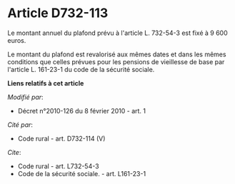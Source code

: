 # Article D732-113

Le montant annuel du plafond prévu à l'article L. 732-54-3 est fixé à 9 600 euros. 

Le montant du plafond est revalorisé aux mêmes dates et dans les mêmes conditions que celles prévues pour les pensions de
vieillesse de base par l'article L. 161-23-1 du code de la sécurité sociale.

**Liens relatifs à cet article**

_Modifié par_:

  - Décret n°2010-126 du 8 février 2010 - art. 1

_Cité par_:

  - Code rural - art. D732-114 (V)

_Cite_:

  - Code rural - art. L732-54-3
  - Code de la sécurité sociale. - art. L161-23-1
